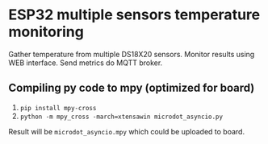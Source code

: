 # ESP32 multiple sensors temperature monitoring

Gather temperature from multiple DS18X20 sensors.
Monitor results using WEB interface.
Send metrics do MQTT broker.

## Compiling py code to mpy (optimized for board)
1. `pip install mpy-cross`
2. `python -m mpy_cross -march=xtensawin microdot_asyncio.py`

Result will be `microdot_asyncio.mpy` which could be uploaded to board.